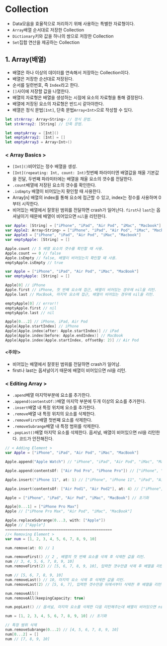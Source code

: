 # Collection
* Data모음을 효율적으로 처리하기 위해 사용하는 특별한 자료형이다.
* `Array`배열 순서대로 저장한 Collection
* `Dictionary`키와 값을 하나의 쌍으로 저장한 Collection
* `Set`집합 연산을 제공하는 Collection

## 1. Array(배열)
* 배열은 하나 이상의 데이터를 연속해서 저장하는 Collection이다.
* 배열은 저장한 순선대로 저장된다.
* 순서를 일련번호, 즉 `Index`라고 한다.
* `[]`사이에 저장할 값을 나열한다.
* 배열의 자료형은 배열을 생성하는 시점에 요소의 자료형을 통해 결정된다.
* 배열에 저장된 요소의 자료형은 반드시 같아야한다.
* 배열은 정식 문법`[Int]`, 단축 문법`Array<Int>`으로 작성할 수 있다.
```swift
let strArray: Array<String> // 정식 문법.
let strArray2: [String] // 단축 문법.

let emptyArray = [Int]()
let emptyArray2: [Int] = []
let emptyArray3 = Array<Int>()
```

### < Array Basics >
* `[Int]()`비어있는 정수 배열을 생성.
* `[Int](repeating: Int, count: Int)`첫번째 파라미터엔 배열값을 채울 기본값을 전달, 두번째 파라미터에는 배열을 채울 요소의 갯수를 전달한다.
* `.count`배열에 저장된 요소의 갯수를 확인한다.
* `.isEmpty` 배열이 비어있는지 홧인할 때 사용한다.
* Array[n] 배열의 index를 통해 요소에 접근할 수 있고, index는 정수를 사용하며 0부터 시작한다.
* 비어있는 배열에서 잘못된 범위를 전달하면 crash가 일어난다. `first`나 `last`는 옵셔널이기 때문에 배열이 비어있으면 `nil`을 리턴한다.
```swift
var Apple: [String] = ["iPhone", "iPad", "Air Pod", "iMac", "Macbook"] // 단축 문법
var Apple2: Array<String> = ["iPhone", "iPad", "Air Pod", "iMac", "Macbook"] // 정식 문법
var Apple3 = ["iPhone", "iPad", "Air Pod", "iMac", "Macbook"]
var emptyApple: [String] = []

Apple.count // 5 배열 요소의 갯수를 확인할 때 사용.
Apple.count == 0 // false
Apple.isEmpty // false, 배열이 비어있는지 확인할 때 사용.
emptyApple.isEmpty // true
```

```swift
var Apple = ["iPhone", "iPad", "Air Pod", "iMac", "MacBook"]
var emptyApple: [String] = []

Apple[0] // iPhone
Apple.first // iPhone, 첫 번째 요소에 접근, 배열이 비어있는 경우에 nil을 리턴.
Apple.last // MacBook, 마지막 요소에 접근, 배열이 비어있는 경우에 nil을 리턴.

emptyApple[0] // error!!
emptyApple.first // nil
emptyApple.last // nil

Apple[0...2] // iPhone, iPad, Air Pod
Apple[Apple.startIndex] // iPhone
Apple[Apple.index(after: Apple.startIndex)] // iPad
Apple[Apple.index(before: Apple.endIndex)] // MacBook
Apple[Apple.index(Apple.startIndex, offsetBy: 2)] // Air Pod
```

#### <주의!>
* 비어있는 배열에서 잘못된 범위를 전달하면 crash가 일어남.
* first나 last는 옵셔널이기 때문에 배열이 비어있으면 nil을 리턴.

### < Editing Array >
* `.apend`배열 마지막부분에 요소를 추가한다.
* `.append(contentsOf:)`배열 마지막 부분에 두개 이상의 요소를 추가한다.
* `.insert`배열 내 특정 위치에 요소를 추가한다.
* `.remove`배열 내 특정 위치의 요소를 삭제한다.
* `.removeFirst`배열 첫번째 요소를 삭제한다.
* `.removeSubrange`배열 내 특정 범위를 삭제한다.
* `.popLast()`배열 마지막 요소를 삭제한다. 옵셔널, 배열이 비어있으면 nil을 리턴한다. 코드가 안전해진다.

```swift
// < Adding Element >
var Apple = ["iPhone", "iPad", "Air Pod", "iMac", "MacBook"]

Apple.append("Apple Watch") // "iPhone", "iPad", "Air Pod", "iMac", "MacBook", "Apple Watch"

Apple.append(contentsOf: ["Air Pod Pro", "iPhone Pro"]) // ["iPhone", "iPad", "Air Pod", "iMac", "MacBook", "Apple Watch", "Air Pod Pro", "iPhone Pro"]

Apple.insert("iPhone 11", at: 1) // ["iPhone", "iPhone 11", "iPad", "Air Pod", "iMac", "MacBook", "Apple Watch", "Air Pod Pro", "iPhone Pro"]

Apple.insert(contentsOf: ["Air Pod1", "Air Pod2"], at: 4) // ["iPhone", "iPhone 11", "iPad", "Air Pod", "Air Pod1", "Air Pod2", "iMac", "MacBook", "Apple Watch", "Air Pod Pro", "iPhone Pro"]

Apple = ["iPhone", "iPad", "Air Pod", "iMac", "MacBook"] // 초기화

Apple[0...1] = ["iPhone Pro Max"]
Apple // ["iPhone Pro Max", "Air Pod", "iMac", "MacBook"]

Apple.replaceSubrange(0...3, with: ["Apple"])
Apple // ["Apple"]
================================================
//< Removing Element >
var num = [1, 2, 3, 4, 5, 6, 7, 8, 9, 10]

num.remove(at: 0) // 1

num.removeFirst() // 2 , 배열의 첫 번째 요소를 삭제 후 삭제한 값을 리턴.
num // 3, 4, 5, 6, 7, 8, 9, 10]
num.removeFirst(2) // [5, 6, 7, 8, 9, 10], 입력한 갯수만큼 삭제 후 배열을 리턴.

num // [5, 6, 7, 8, 9, 10]
num.removeLast() // 10, 마지막 요소 삭제 후 삭제한 값을 리턴.
num.removeLast(2) // [5, 6, 7], 입력한 갯수만큼 뒤에서부터 삭제한 후 배열을 리턴.

num.removeAll()
num.removeAll(keepingCapacity: true)

num.popLast() // 옵셔널, 마지막 요소를 삭제한 다음 리턴해주는데 배열이 비어있으면 nil을 리턴.

num = [1, 2, 3, 4, 5, 6, 7, 8, 9, 10] // 초기화

// 특정 범위 삭제
num.removeSubrange(0...2) // [4, 5, 6, 7, 8, 9, 10]
num[0...2] = []
num // [7, 8, 9, 10]
```




